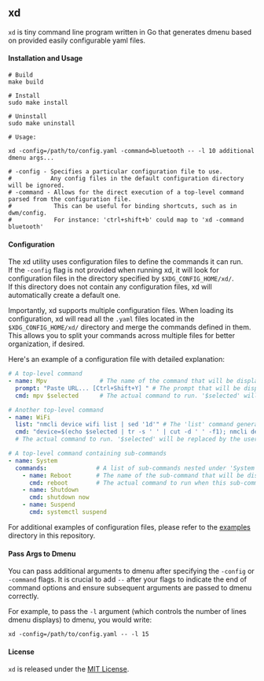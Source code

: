 ## xd
`xd` is tiny command line program written in Go that generates dmenu based on provided easily configurable yaml files.

#### Installation and Usage
```shell
# Build
make build

# Install
sudo make install

# Uninstall
sudo make uninstall

# Usage:

xd -config=/path/to/config.yaml -command=bluetooth -- -l 10 additional dmenu args...

# -config - Specifies a particular configuration file to use. 
#           Any config files in the default configuration directory will be ignored.
# -command - Allows for the direct execution of a top-level command parsed from the configuration file. 
#            This can be useful for binding shortcuts, such as in dwm/config.
#            For instance: 'ctrl+shift+b' could map to 'xd -command bluetooth'

```

#### Configuration
The xd utility uses configuration files to define the commands it can run. <br />
If the `-config` flag is not provided when running xd, 
it will look for configuration files in the directory specified by `$XDG_CONFIG_HOME/xd/`. <br />
If this directory does not contain any configuration files, xd will automatically create a default one.

Importantly, xd supports multiple configuration files.
When loading its configuration,
xd will read all the `.yaml` files located in the `$XDG_CONFIG_HOME/xd/` directory
and merge the commands defined in them.
This allows you to split your commands across multiple files for better organization, if desired.

Here's an example of a configuration file with detailed explanation:
```yaml
# A top-level command
- name: Mpv               # The name of the command that will be displayed on the dmenu
  prompt: "Paste URL... [Ctrl+Shift+Y] " # The prompt that will be displayed when this command is selected
  cmd: mpv $selected      # The actual command to run. '$selected' will be replaced by the user's input

# Another top-level command
- name: WiFi
  list: "nmcli device wifi list | sed '1d'" # The 'list' command generates dynamic options for the dmenu
  cmd: "device=$(echo $selected | tr -s ' ' | cut -d ' ' -f1); nmcli device wifi connect $device" 
  # The actual command to run. '$selected' will be replaced by the user's selection from the options generated by 'list'

# A top-level command containing sub-commands
- name: System
  commands:              # A list of sub-commands nested under 'System'
    - name: Reboot       # The name of the sub-command that will be displayed on the dmenu
      cmd: reboot        # The actual command to run when this sub-command is selected
    - name: Shutdown
      cmd: shutdown now
    - name: Suspend
      cmd: systemctl suspend

```

For additional examples of configuration files, please refer to the [examples](examples) directory in this repository.

#### Pass Args to Dmenu

You can pass additional arguments to dmenu after specifying the `-config` or `-command` flags.
It is crucial to add `--` after your flags to indicate the end of command options
and ensure subsequent arguments are passed to dmenu correctly.

For example, to pass the `-l` argument (which controls the number of lines dmenu displays) to dmenu, you would write:
```shell
xd -config=/path/to/config.yaml -- -l 15
```

#### License
`xd` is released under the [MIT License](LICENSE).